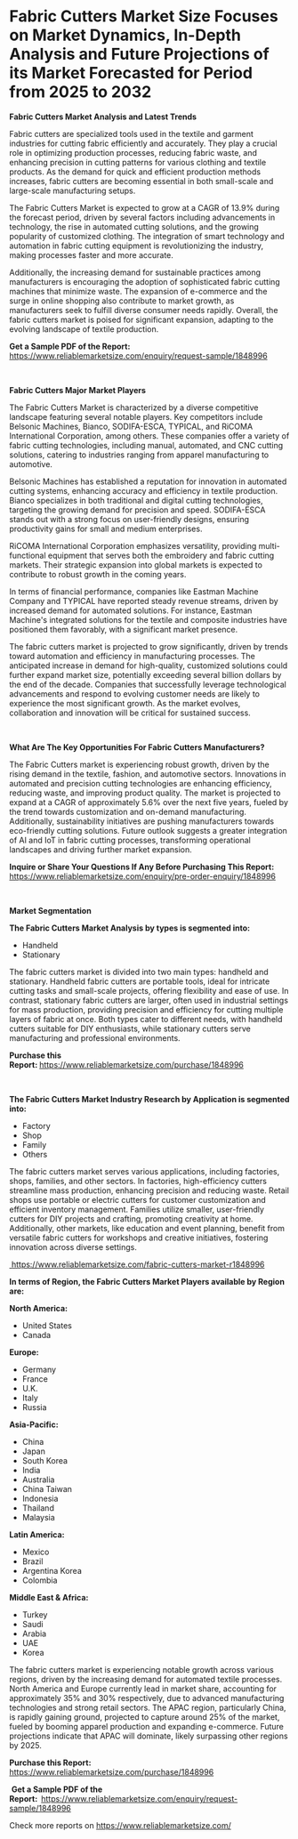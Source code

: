 <p><h1>Fabric Cutters Market Size Focuses on Market Dynamics, In-Depth Analysis and Future Projections of its Market Forecasted for Period from 2025 to 2032</h1></p><p><strong>Fabric Cutters Market Analysis and Latest Trends</strong></p>
<p><p>Fabric cutters are specialized tools used in the textile and garment industries for cutting fabric efficiently and accurately. They play a crucial role in optimizing production processes, reducing fabric waste, and enhancing precision in cutting patterns for various clothing and textile products. As the demand for quick and efficient production methods increases, fabric cutters are becoming essential in both small-scale and large-scale manufacturing setups.</p><p>The Fabric Cutters Market is expected to grow at a CAGR of 13.9% during the forecast period, driven by several factors including advancements in technology, the rise in automated cutting solutions, and the growing popularity of customized clothing. The integration of smart technology and automation in fabric cutting equipment is revolutionizing the industry, making processes faster and more accurate. </p><p>Additionally, the increasing demand for sustainable practices among manufacturers is encouraging the adoption of sophisticated fabric cutting machines that minimize waste. The expansion of e-commerce and the surge in online shopping also contribute to market growth, as manufacturers seek to fulfill diverse consumer needs rapidly. Overall, the fabric cutters market is poised for significant expansion, adapting to the evolving landscape of textile production.</p></p>
<p><strong>Get a Sample PDF of the Report:&nbsp;</strong> <a href="https://www.reliablemarketsize.com/enquiry/request-sample/1848996?utm_campaign=2464&utm_medium=2&utm_source=Github&utm_content=ia&utm_term=22022025&utm_id=fabric-cutters">https://www.reliablemarketsize.com/enquiry/request-sample/1848996</a></p>
<p>&nbsp;</p>
<p><strong>Fabric Cutters Major Market Players</strong></p>
<p><p>The Fabric Cutters Market is characterized by a diverse competitive landscape featuring several notable players. Key competitors include Belsonic Machines, Bianco, SODIFA-ESCA, TYPICAL, and RiCOMA International Corporation, among others. These companies offer a variety of fabric cutting technologies, including manual, automated, and CNC cutting solutions, catering to industries ranging from apparel manufacturing to automotive.</p><p>Belsonic Machines has established a reputation for innovation in automated cutting systems, enhancing accuracy and efficiency in textile production. Bianco specializes in both traditional and digital cutting technologies, targeting the growing demand for precision and speed. SODIFA-ESCA stands out with a strong focus on user-friendly designs, ensuring productivity gains for small and medium enterprises.</p><p>RiCOMA International Corporation emphasizes versatility, providing multi-functional equipment that serves both the embroidery and fabric cutting markets. Their strategic expansion into global markets is expected to contribute to robust growth in the coming years.</p><p>In terms of financial performance, companies like Eastman Machine Company and TYPICAL have reported steady revenue streams, driven by increased demand for automated solutions. For instance, Eastman Machine's integrated solutions for the textile and composite industries have positioned them favorably, with a significant market presence.</p><p>The fabric cutters market is projected to grow significantly, driven by trends toward automation and efficiency in manufacturing processes. The anticipated increase in demand for high-quality, customized solutions could further expand market size, potentially exceeding several billion dollars by the end of the decade. Companies that successfully leverage technological advancements and respond to evolving customer needs are likely to experience the most significant growth. As the market evolves, collaboration and innovation will be critical for sustained success.</p></p>
<p>&nbsp;</p>
<p><strong>What Are The Key Opportunities For Fabric Cutters Manufacturers?</strong></p>
<p><p>The Fabric Cutters market is experiencing robust growth, driven by the rising demand in the textile, fashion, and automotive sectors. Innovations in automated and precision cutting technologies are enhancing efficiency, reducing waste, and improving product quality. The market is projected to expand at a CAGR of approximately 5.6% over the next five years, fueled by the trend towards customization and on-demand manufacturing. Additionally, sustainability initiatives are pushing manufacturers towards eco-friendly cutting solutions. Future outlook suggests a greater integration of AI and IoT in fabric cutting processes, transforming operational landscapes and driving further market expansion.</p></p>
<p><strong>Inquire or Share Your Questions If Any Before Purchasing This Report:</strong> <a href="https://www.reliablemarketsize.com/enquiry/pre-order-enquiry/1848996?utm_campaign=2464&utm_medium=2&utm_source=Github&utm_content=ia&utm_term=22022025&utm_id=fabric-cutters">https://www.reliablemarketsize.com/enquiry/pre-order-enquiry/1848996</a></p>
<p>&nbsp;</p>
<p><strong>Market Segmentation</strong></p>
<p><strong>The Fabric Cutters Market Analysis by types is segmented into:</strong></p>
<p><ul><li>Handheld</li><li>Stationary</li></ul></p>
<p><p>The fabric cutters market is divided into two main types: handheld and stationary. Handheld fabric cutters are portable tools, ideal for intricate cutting tasks and small-scale projects, offering flexibility and ease of use. In contrast, stationary fabric cutters are larger, often used in industrial settings for mass production, providing precision and efficiency for cutting multiple layers of fabric at once. Both types cater to different needs, with handheld cutters suitable for DIY enthusiasts, while stationary cutters serve manufacturing and professional environments.</p></p>
<p><strong>Purchase this Report:&nbsp;</strong><a href="https://www.reliablemarketsize.com/purchase/1848996?utm_campaign=2464&utm_medium=2&utm_source=Github&utm_content=ia&utm_term=22022025&utm_id=fabric-cutters">https://www.reliablemarketsize.com/purchase/1848996</a></p>
<p>&nbsp;</p>
<p><strong>The Fabric Cutters Market Industry Research by Application is segmented into:</strong></p>
<p><ul><li>Factory</li><li>Shop</li><li>Family</li><li>Others</li></ul></p>
<p><p>The fabric cutters market serves various applications, including factories, shops, families, and other sectors. In factories, high-efficiency cutters streamline mass production, enhancing precision and reducing waste. Retail shops use portable or electric cutters for customer customization and efficient inventory management. Families utilize smaller, user-friendly cutters for DIY projects and crafting, promoting creativity at home. Additionally, other markets, like education and event planning, benefit from versatile fabric cutters for workshops and creative initiatives, fostering innovation across diverse settings.</p></p>
<p><a href="https://www.reliablemarketsize.com/fabric-cutters-market-r1848996?utm_campaign=2464&utm_medium=2&utm_source=Github&utm_content=ia&utm_term=22022025&utm_id=fabric-cutters">&nbsp;https://www.reliablemarketsize.com/fabric-cutters-market-r1848996</a></p>
<p><strong>In terms of Region, the Fabric Cutters Market Players available by Region are:</strong></p>
<p>
    <p> <strong> North America: </strong>
        <ul>
            <li>United States</li>
            <li>Canada</li>
        </ul>
        </p> 
    <p> <strong> Europe: </strong>
        <ul>
            <li>Germany</li>
            <li>France</li>
            <li>U.K.</li>
            <li>Italy</li>
            <li>Russia</li>
        </ul>
        </p> 
    <p> <strong> Asia-Pacific: </strong>
        <ul>
            <li>China</li>
            <li>Japan</li>
            <li>South Korea</li>
            <li>India</li>
            <li>Australia</li>
            <li>China Taiwan</li>
            <li>Indonesia</li>
            <li>Thailand</li>
            <li>Malaysia</li>
        </ul>
        </p> 
    <p> <strong> Latin America: </strong>
        <ul>
            <li>Mexico</li>
            <li>Brazil</li>
            <li>Argentina Korea</li>
            <li>Colombia</li>
        </ul>
        </p> 
    <p> <strong> Middle East & Africa: </strong>
        <ul>
            <li>Turkey</li>
            <li>Saudi</li>
            <li>Arabia</li>
            <li>UAE</li>
            <li>Korea</li>
        </ul>
    </p>
    </p>
<p><p>The fabric cutters market is experiencing notable growth across various regions, driven by the increasing demand for automated textile processes. North America and Europe currently lead in market share, accounting for approximately 35% and 30% respectively, due to advanced manufacturing technologies and strong retail sectors. The APAC region, particularly China, is rapidly gaining ground, projected to capture around 25% of the market, fueled by booming apparel production and expanding e-commerce. Future projections indicate that APAC will dominate, likely surpassing other regions by 2025.</p></p>
<p><strong>Purchase this Report: </strong><a href="https://www.reliablemarketsize.com/purchase/1848996?utm_campaign=2464&utm_medium=2&utm_source=Github&utm_content=ia&utm_term=22022025&utm_id=fabric-cutters">https://www.reliablemarketsize.com/purchase/1848996</a></p>
<p>&nbsp;<strong>Get a Sample PDF of the Report:&nbsp;&nbsp;</strong><a href="https://www.reliablemarketsize.com/enquiry/request-sample/1848996?utm_campaign=2464&utm_medium=2&utm_source=Github&utm_content=ia&utm_term=22022025&utm_id=fabric-cutters">https://www.reliablemarketsize.com/enquiry/request-sample/1848996</a></p>
<p><strong></strong></p>
<p>Check more reports on <a href="https://www.reliablemarketsize.com/?utm_campaign=2464&utm_medium=2&utm_source=Github&utm_content=ia&utm_term=22022025&utm_id=fabric-cutters">https://www.reliablemarketsize.com/</a></p>